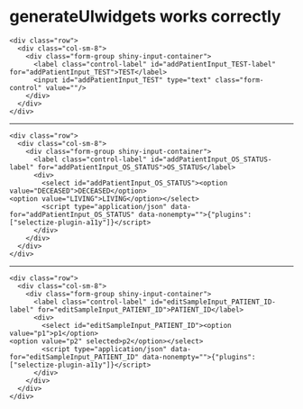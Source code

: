 # generateUIwidgets works correctly

    <div class="row">
      <div class="col-sm-8">
        <div class="form-group shiny-input-container">
          <label class="control-label" id="addPatientInput_TEST-label" for="addPatientInput_TEST">TEST</label>
          <input id="addPatientInput_TEST" type="text" class="form-control" value=""/>
        </div>
      </div>
    </div>

---

    <div class="row">
      <div class="col-sm-8">
        <div class="form-group shiny-input-container">
          <label class="control-label" id="addPatientInput_OS_STATUS-label" for="addPatientInput_OS_STATUS">OS_STATUS</label>
          <div>
            <select id="addPatientInput_OS_STATUS"><option value="DECEASED">DECEASED</option>
    <option value="LIVING">LIVING</option></select>
            <script type="application/json" data-for="addPatientInput_OS_STATUS" data-nonempty="">{"plugins":["selectize-plugin-a11y"]}</script>
          </div>
        </div>
      </div>
    </div>

---

    <div class="row">
      <div class="col-sm-8">
        <div class="form-group shiny-input-container">
          <label class="control-label" id="editSampleInput_PATIENT_ID-label" for="editSampleInput_PATIENT_ID">PATIENT_ID</label>
          <div>
            <select id="editSampleInput_PATIENT_ID"><option value="p1">p1</option>
    <option value="p2" selected>p2</option></select>
            <script type="application/json" data-for="editSampleInput_PATIENT_ID" data-nonempty="">{"plugins":["selectize-plugin-a11y"]}</script>
          </div>
        </div>
      </div>
    </div>

